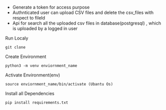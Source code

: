 * Generate a token for access purpose 
* Authnticated user can upload CSV files and delete the csv_files with respect to fileId
* Api for search all the uploaded csv files in database(postgresql) , which is uploaded by a logged in user



Run Localy
```
git clone 
```
Create Environment
```
python3 -m venv enviornment_name
```
Activate Environment(env)
```
source enviornment_name/bin/activate (Ubantu Os)
```
Install all Dependencies
```
pip install requirements.txt
```
